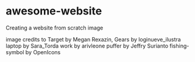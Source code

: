 # awesome-website
Creating a website from scratch image


image credits to
Target by Megan Rexazin, 
Gears by loginueve_ilustra
laptop by Sara_Torda
work by arivleone
puffer by Jeffry Surianto
fishing-symbol by OpenIcons